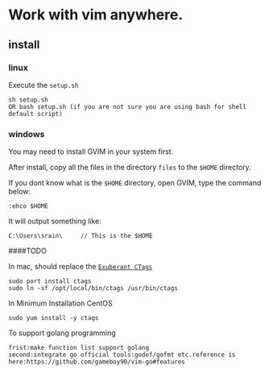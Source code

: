 # Work with vim anywhere. #

## install ##

### linux ###

Execute the `setup.sh`

    sh setup.sh
    OR bash setup.sh (if you are not sure you are using bash for shell default script)

### windows ###

You may need to install GVIM in your system first.

After install, copy all the files in the directory `files` to the `$HOME` directory.

If you dont know what is the `$HOME` directory, open GVIM, type the command below:

    :ehco $HOME

It will output something like:

    C:\Users\srain\     // This is the $HOME

####TODO

In mac, should replace the [`Exuberant CTags`](http://www.scholarslab.org/research-and-development/code-spelunking-with-ctags-and-vim/)

    sudo port install ctags
    sudo ln -sf /opt/local/bin/ctags /usr/bin/ctags 

In Minimum Installation CentOS

    sudo yum install -y ctags

To support golang programming
    
    frist:make function list support golang
    second:integrate go official tools:godef/gofmt etc.reference is here:https://github.com/gameboy90/vim-go#features
